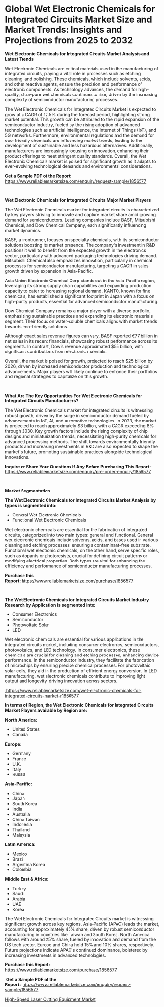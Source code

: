 <p><h1>Global Wet Electronic Chemicals for Integrated Circuits Market Size and Market Trends: Insights and Projections from 2025 to 2032</h1></p><p><strong>Wet Electronic Chemicals for Integrated Circuits Market Analysis and Latest Trends</strong></p>
<p><p>Wet Electronic Chemicals are critical materials used in the manufacturing of integrated circuits, playing a vital role in processes such as etching, cleaning, and polishing. These chemicals, which include solvents, acids, and other reactive agents, ensure the precision and performance of electronic components. As technology advances, the demand for high-quality, ultra-pure wet chemicals continues to rise, driven by the increasing complexity of semiconductor manufacturing processes.</p><p>The Wet Electronic Chemicals for Integrated Circuits Market is expected to grow at a CAGR of 12.5% during the forecast period, highlighting strong market potential. This growth can be attributed to the rapid expansion of the semiconductor industry, fueled by the rising adoption of advanced technologies such as artificial intelligence, the Internet of Things (IoT), and 5G networks. Furthermore, environmental regulations and the demand for eco-friendly chemicals are influencing market trends, leading to the development of sustainable and less hazardous alternatives. Additionally, manufacturers are increasingly focusing on innovation, enhancing their product offerings to meet stringent quality standards. Overall, the Wet Electronic Chemicals market is poised for significant growth as it adapts to ever-evolving technological demands and environmental considerations.</p></p>
<p><strong>Get a Sample PDF of the Report:&nbsp;</strong> <a href="https://www.reliablemarketsize.com/enquiry/request-sample/1856577?utm_campaign=2626&utm_medium=2&utm_source=Github&utm_content=ia&utm_term=27032025&utm_id=wet-electronic-chemicals-for-integrated-circuits">https://www.reliablemarketsize.com/enquiry/request-sample/1856577</a></p>
<p>&nbsp;</p>
<p><strong>Wet Electronic Chemicals for Integrated Circuits Major Market Players</strong></p>
<p><p>The Wet Electronic Chemicals market for integrated circuits is characterized by key players striving to innovate and capture market share amid growing demand for semiconductors. Leading companies include BASF, Mitsubishi Chemical, and Dow Chemical Company, each significantly influencing market dynamics.</p><p>BASF, a frontrunner, focuses on specialty chemicals, with its semiconductor solutions boosting its market presence. The company's investment in R&D positions it well to benefit from the expected growth in the electronics sector, particularly with advanced packaging technologies driving demand. Mitsubishi Chemical also emphasizes innovation, particularly in chemical processes for semiconductor manufacturing, targeting a CAGR in sales growth driven by expansion in Asia-Pacific.</p><p>Asia Union Electronic Chemical Corp stands out in the Asia-Pacific region, leveraging its strong supply chain capabilities and expanding production capacity to cater to increasing regional demand. KANTO, known for fine chemicals, has established a significant footprint in Japan with a focus on high-purity products, essential for advanced semiconductor manufacturing.</p><p>Dow Chemical Company remains a major player with a diverse portfolio, emphasizing sustainable practices and expanding its electronic materials segment. Their focus on water-soluble chemicals aligns with market trends towards eco-friendly solutions.</p><p>Although exact sales revenue figures can vary, BASF reported €77 billion in net sales in its recent financials, showcasing robust performance across its segments. In contrast, Dow’s revenue approximated $55 billion, with significant contributions from electronic materials.</p><p>Overall, the market is poised for growth, projected to reach $25 billion by 2026, driven by increased semiconductor production and technological advancements. Major players will likely continue to enhance their portfolios and regional strategies to capitalize on this growth.</p></p>
<p>&nbsp;</p>
<p><strong>What Are The Key Opportunities For Wet Electronic Chemicals for Integrated Circuits Manufacturers?</strong></p>
<p><p>The Wet Electronic Chemicals market for integrated circuits is witnessing robust growth, driven by the surge in semiconductor demand fueled by advancements in IoT, AI, and automotive technologies. In 2023, the market is projected to reach approximately $3 billion, with a CAGR exceeding 8% through 2030. Key growth factors include the rising complexity of chip designs and miniaturization trends, necessitating high-purity chemicals for advanced processing methods. The shift towards environmentally friendly products and increasing investments in R&D are also expected to shape the market's future, promoting sustainable practices alongside technological innovations.</p></p>
<p><strong>Inquire or Share Your Questions If Any Before Purchasing This Report:</strong> <a href="https://www.reliablemarketsize.com/enquiry/pre-order-enquiry/1856577?utm_campaign=2626&utm_medium=2&utm_source=Github&utm_content=ia&utm_term=27032025&utm_id=wet-electronic-chemicals-for-integrated-circuits">https://www.reliablemarketsize.com/enquiry/pre-order-enquiry/1856577</a></p>
<p>&nbsp;</p>
<p><strong>Market Segmentation</strong></p>
<p><strong>The Wet Electronic Chemicals for Integrated Circuits Market Analysis by types is segmented into:</strong></p>
<p><ul><li>General Wet Electronic Chemicals</li><li>Functional Wet Electronic Chemicals</li></ul></p>
<p><p>Wet electronic chemicals are essential for the fabrication of integrated circuits, categorized into two main types: general and functional. General wet electronic chemicals include solvents, acids, and bases used in various cleaning and etching processes, ensuring a contaminant-free substrate. Functional wet electronic chemicals, on the other hand, serve specific roles, such as dopants or photoresists, crucial for defining circuit patterns or modifying electrical properties. Both types are vital for enhancing the efficiency and performance of semiconductor manufacturing processes.</p></p>
<p><strong>Purchase this Report:&nbsp;</strong><a href="https://www.reliablemarketsize.com/purchase/1856577?utm_campaign=2626&utm_medium=2&utm_source=Github&utm_content=ia&utm_term=27032025&utm_id=wet-electronic-chemicals-for-integrated-circuits">https://www.reliablemarketsize.com/purchase/1856577</a></p>
<p>&nbsp;</p>
<p><strong>The Wet Electronic Chemicals for Integrated Circuits Market Industry Research by Application is segmented into:</strong></p>
<p><ul><li>Consumer Electronics</li><li>Semiconductor</li><li>Photovoltaic Solar</li><li>LED</li></ul></p>
<p><p>Wet electronic chemicals are essential for various applications in the integrated circuits market, including consumer electronics, semiconductors, photovoltaics, and LED technology. In consumer electronics, these chemicals are crucial for cleaning and etching processes, enhancing device performance. In the semiconductor industry, they facilitate the fabrication of microchips by ensuring precise chemical processes. For photovoltaic solar cells, they aid in the production of efficient energy conversion. In LED manufacturing, wet electronic chemicals contribute to improving light output and longevity, driving innovation across sectors.</p></p>
<p><a href="https://www.reliablemarketsize.com/wet-electronic-chemicals-for-integrated-circuits-market-r1856577?utm_campaign=2626&utm_medium=2&utm_source=Github&utm_content=ia&utm_term=27032025&utm_id=wet-electronic-chemicals-for-integrated-circuits">&nbsp;https://www.reliablemarketsize.com/wet-electronic-chemicals-for-integrated-circuits-market-r1856577</a></p>
<p><strong>In terms of Region, the Wet Electronic Chemicals for Integrated Circuits Market Players available by Region are:</strong></p>
<p>
    <p> <strong> North America: </strong>
        <ul>
            <li>United States</li>
            <li>Canada</li>
        </ul>
        </p> 
    <p> <strong> Europe: </strong>
        <ul>
            <li>Germany</li>
            <li>France</li>
            <li>U.K.</li>
            <li>Italy</li>
            <li>Russia</li>
        </ul>
        </p> 
    <p> <strong> Asia-Pacific: </strong>
        <ul>
            <li>China</li>
            <li>Japan</li>
            <li>South Korea</li>
            <li>India</li>
            <li>Australia</li>
            <li>China Taiwan</li>
            <li>Indonesia</li>
            <li>Thailand</li>
            <li>Malaysia</li>
        </ul>
        </p> 
    <p> <strong> Latin America: </strong>
        <ul>
            <li>Mexico</li>
            <li>Brazil</li>
            <li>Argentina Korea</li>
            <li>Colombia</li>
        </ul>
        </p> 
    <p> <strong> Middle East & Africa: </strong>
        <ul>
            <li>Turkey</li>
            <li>Saudi</li>
            <li>Arabia</li>
            <li>UAE</li>
            <li>Korea</li>
        </ul>
    </p>
    </p>
<p><p>The Wet Electronic Chemicals for Integrated Circuits market is witnessing significant growth across key regions. Asia-Pacific (APAC) leads the market, accounting for approximately 45% share, driven by robust semiconductor manufacturing in countries like Taiwan and South Korea. North America follows with around 25% share, fueled by innovation and demand from the US tech sector. Europe and China hold 15% and 10% shares, respectively. Future projections indicate APAC's continued dominance, bolstered by increasing investments in advanced technologies.</p></p>
<p><strong>Purchase this Report: </strong><a href="https://www.reliablemarketsize.com/purchase/1856577?utm_campaign=2626&utm_medium=2&utm_source=Github&utm_content=ia&utm_term=27032025&utm_id=wet-electronic-chemicals-for-integrated-circuits">https://www.reliablemarketsize.com/purchase/1856577</a></p>
<p>&nbsp;<strong>Get a Sample PDF of the Report:&nbsp;&nbsp;</strong><a href="https://www.reliablemarketsize.com/enquiry/request-sample/1856577?utm_campaign=2626&utm_medium=2&utm_source=Github&utm_content=ia&utm_term=27032025&utm_id=wet-electronic-chemicals-for-integrated-circuits">https://www.reliablemarketsize.com/enquiry/request-sample/1856577</a></p>
<p><strong></strong></p>
<p><p><a href="https://github.com/ccreola81/Market-Research-Report-List-1/blob/main/high-speed-laser-cutting-equipment-market.md?utm_campaign=2626&utm_medium=2&utm_source=Github&utm_content=ia&utm_term=27032025&utm_id=wet-electronic-chemicals-for-integrated-circuits">High-Speed Laser Cutting Equipment Market</a></p></p>